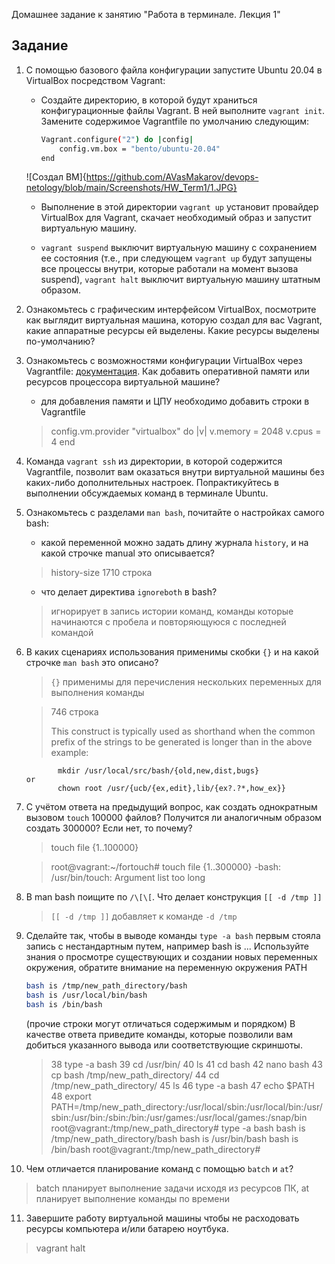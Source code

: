 Домашнее задание к занятию "Работа в терминале. Лекция 1"

## Задание

1. С помощью базового файла конфигурации запустите Ubuntu 20.04 в VirtualBox посредством Vagrant:

	* Создайте директорию, в которой будут храниться конфигурационные файлы Vagrant. В ней выполните `vagrant init`. Замените содержимое Vagrantfile по умолчанию следующим:

		```bash
		Vagrant.configure("2") do |config|
			config.vm.box = "bento/ubuntu-20.04"
		end
		```
    ![Создал ВМ]{https://github.com/AVasMakarov/devops-netology/blob/main/Screenshots/HW_Term1/1.JPG}
	* Выполнение в этой директории `vagrant up` установит провайдер VirtualBox для Vagrant, скачает необходимый образ и запустит виртуальную машину.

	* `vagrant suspend` выключит виртуальную машину с сохранением ее состояния (т.е., при следующем `vagrant up` будут запущены все процессы внутри, которые работали на момент вызова suspend), `vagrant halt` выключит виртуальную машину штатным образом.

2. Ознакомьтесь с графическим интерфейсом VirtualBox, посмотрите как выглядит виртуальная машина, которую создал для вас Vagrant, какие аппаратные ресурсы ей выделены. Какие ресурсы выделены по-умолчанию?

3. Ознакомьтесь с возможностями конфигурации VirtualBox через Vagrantfile: [документация](https://www.vagrantup.com/docs/providers/virtualbox/configuration.html). Как добавить оперативной памяти или ресурсов процессора виртуальной машине?
    - для добавления памяти и ЦПУ необходимо добавить строки в Vagrantfile 
    >config.vm.provider "virtualbox" do |v|
      v.memory = 2048
      v.cpus = 4
    end

4. Команда `vagrant ssh` из директории, в которой содержится Vagrantfile, позволит вам оказаться внутри виртуальной машины без каких-либо дополнительных настроек. Попрактикуйтесь в выполнении обсуждаемых команд в терминале Ubuntu.

5. Ознакомьтесь с разделами `man bash`, почитайте о настройках самого bash:
    * какой переменной можно задать длину журнала `history`, и на какой строчке manual это описывается?
   >history-size 1710 строка
    * что делает директива `ignoreboth` в bash?
   >игнорирует в запись истории команд, команды которые начинаются с пробела и повторяющуюся с последней командой
6. В каких сценариях использования применимы скобки `{}` и на какой строчке `man bash` это описано?
   >`{}` применимы для перечисления нескольких переменных для выполнения команды
   
   >746 строка
   > 
   >This construct is typically used as shorthand when the common prefix of the strings to be generated is longer than in the above example:

              mkdir /usr/local/src/bash/{old,new,dist,bugs}
       or
              chown root /usr/{ucb/{ex,edit},lib/{ex?.?*,how_ex}}
7. С учётом ответа на предыдущий вопрос, как создать однократным вызовом `touch` 100000 файлов? Получится ли аналогичным образом создать 300000? Если нет, то почему?
   >  touch file {1..100000}

   > root@vagrant:~/fortouch# touch file {1..300000}
     -bash: /usr/bin/touch: Argument list too long
8. В man bash поищите по `/\[\[`. Что делает конструкция `[[ -d /tmp ]]`
   > `[[ -d /tmp ]]` добавляет к команде `-d /tmp`
9. Сделайте так, чтобы в выводе команды `type -a bash` первым стояла запись с нестандартным путем, например bash is ...
Используйте знания о просмотре существующих и создании новых переменных окружения, обратите внимание на переменную окружения PATH

	```bash
	bash is /tmp/new_path_directory/bash
	bash is /usr/local/bin/bash
	bash is /bin/bash
	```

	(прочие строки могут отличаться содержимым и порядком)
    В качестве ответа приведите команды, которые позволили вам добиться указанного вывода или соответствующие скриншоты.
   > 38 type -a bash
     39  cd /usr/bin/
     40  ls
     41  cd bash
     42  nano bash
     43  cp bash /tmp/new_path_directory/
     44  cd /tmp/new_path_directory/
     45  ls
     46  type -a bash
     47  echo $PATH
     48  export PATH=/tmp/new_path_directory:/usr/local/sbin:/usr/local/bin:/usr/sbin:/usr/bin:/sbin:/bin:/usr/games:/usr/local/games:/snap/bin
     root@vagrant:/tmp/new_path_directory# type -a bash
     bash is /tmp/new_path_directory/bash
     bash is /usr/bin/bash
     bash is /bin/bash
     root@vagrant:/tmp/new_path_directory#
10. Чем отличается планирование команд с помощью `batch` и `at`?
   > batch планирует выполнение задачи исходя из ресурсов ПК, at планирует выполнение команды по времени

11. Завершите работу виртуальной машины чтобы не расходовать ресурсы компьютера и/или батарею ноутбука.
   > vagrant halt
